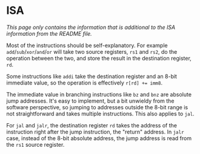 # ISA

*This page only contains the information that is additional to the ISA information from the README file.*

Most of the instructions should be self-explanatory. For example `add`/`sub`/`xor`/`and`/`or` will take two source registers, `rs1` and `rs2`, do the operation between the two, and store the result in the destination register, `rd`.

Some instructions like `addi` take the destination register and an 8-bit immediate value, so the operation is effectively `r[rd] += imm8`.

The immediate value in branching instructions like `bz` and `bnz` are absolute jump addresses. It's easy to implement, but a bit unwieldy from the software perspective, so jumping to addresses outside the 8-bit range is not straightforward and takes multiple instructions. This also applies to `jal`.

For `jal` and `jalr`, the destination register `rd` takes the address of the instruction right after the jump instruction, the "return" address. In `jalr` case, instead of the 8-bit absolute address, the jump address is read from the `rs1` source register.